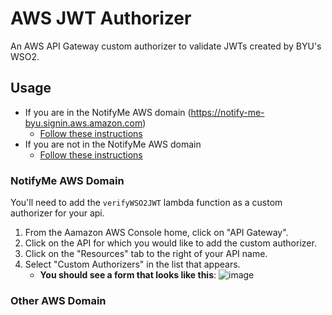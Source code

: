 # AWS JWT Authorizer
An AWS API Gateway custom authorizer to validate JWTs created by BYU's WSO2.

## Usage
- If you are in the NotifyMe AWS domain (https://notify-me-byu.signin.aws.amazon.com)
    + [Follow these instructions](#notifyme-aws-domain)
- If you are not in the NotifyMe AWS domain
    +  [Follow these instructions](#not-in-aws-domain)

### NotifyMe AWS Domain
You'll need to add the `verifyWSO2JWT` lambda function as a custom authorizer for your api.

1. From the Aamazon AWS Console home, click on "API Gateway".
2. Click on the API for which you would like to add the custom authorizer.
3. Click on the "Resources" tab to the right of your API name.
4. Select "Custom Authorizers" in the list that appears.
    + **You should see a form that looks like this**:
    ![image](https://cloud.githubusercontent.com/assets/281637/13755808/8ed15406-e9e2-11e5-9a06-733126664468.png)

### Other AWS Domain
